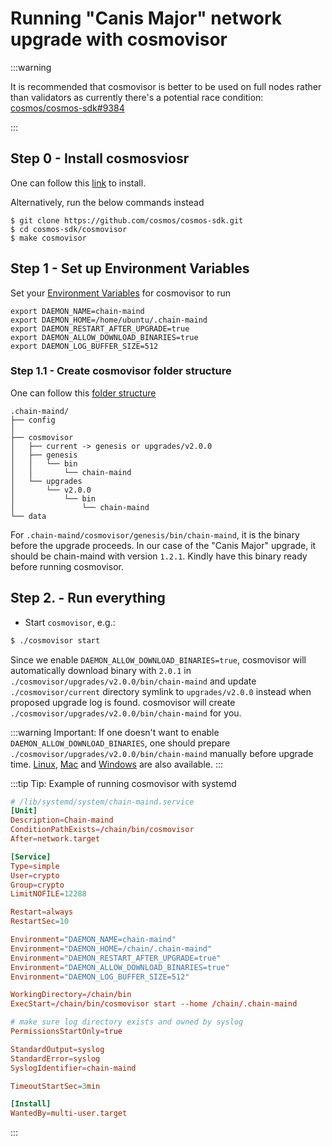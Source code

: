 # Running "Canis Major" network upgrade with cosmovisor

:::warning

It is recommended that cosmovisor is better to be used on full nodes rather than validators as currently there's a potential race condition: [cosmos/cosmos-sdk#9384](https://github.com/cosmos/cosmos-sdk/pull/9384)

:::

## Step 0 - Install cosmosviosr

One can follow this [link](https://docs.cosmos.network/master/run-node/cosmovisor.html#installation) to install.

Alternatively, run the below commands instead
```
$ git clone https://github.com/cosmos/cosmos-sdk.git
$ cd cosmos-sdk/cosmovisor
$ make cosmovisor
```

## Step 1 - Set up Environment Variables

Set your [Environment Variables](https://docs.cosmos.network/master/run-node/cosmovisor.html#command-line-arguments-and-environment-variables) for cosmovisor to run

```
export DAEMON_NAME=chain-maind
export DAEMON_HOME=/home/ubuntu/.chain-maind
export DAEMON_RESTART_AFTER_UPGRADE=true
export DAEMON_ALLOW_DOWNLOAD_BINARIES=true
export DAEMON_LOG_BUFFER_SIZE=512
```


### Step 1.1 - Create cosmovisor folder structure

One can follow this [folder structure](https://docs.cosmos.network/master/run-node/cosmovisor.html#data-folder-layout)
```
.chain-maind/
├── config
│ 
├── cosmovisor
│   ├── current -> genesis or upgrades/v2.0.0
│   ├── genesis
│   │   └── bin
│   │       └── chain-maind
│   └── upgrades
│       └── v2.0.0
│           └── bin
│               └── chain-maind
└── data
```

For `.chain-maind/cosmovisor/genesis/bin/chain-maind`, it is the binary before the upgrade proceeds. In our case of the "Canis Major" upgrade, it should be chain-maind with version `1.2.1`. Kindly have this binary ready before running cosmovisor.

## Step 2. - Run everything

- Start `cosmovisor`, e.g.:

```bash
$ ./cosmovisor start
```

Since we enable `DAEMON_ALLOW_DOWNLOAD_BINARIES=true`, cosmovisor will automatically download binary with `2.0.1` in `./cosmovisor/upgrades/v2.0.0/bin/chain-maind` and update `./cosmovisor/current` directory symlink to `upgrades/v2.0.0` instead when proposed upgrade log is found. cosmovisor will create `./cosmovisor/upgrades/v2.0.0/bin/chain-maind` for you.

:::warning Important:
If one doesn't want to enable `DAEMON_ALLOW_DOWNLOAD_BINARIES`, one should prepare `./cosmovisor/upgrades/v2.0.0/bin/chain-maind` manually before upgrade time.
[Linux](https://github.com/crypto-org-chain/chain-main/releases/download/v2.0.1/chain-main_2.0.1_Linux_x86_64.tar.gz), [Mac](https://github.com/crypto-org-chain/chain-main/releases/download/v2.0.1/chain-main_2.0.1_Darwin_x86_64.tar.gz) and [Windows](https://github.com/crypto-org-chain/chain-main/releases/download/v2.0.1/chain-main_2.0.1_Windows_x86_64.zip) are also available. 
:::

:::tip Tip:
Example of running cosmovisor with systemd
```toml
# /lib/systemd/system/chain-maind.service
[Unit]
Description=Chain-maind
ConditionPathExists=/chain/bin/cosmovisor
After=network.target

[Service]
Type=simple
User=crypto
Group=crypto
LimitNOFILE=12288

Restart=always
RestartSec=10

Environment="DAEMON_NAME=chain-maind"
Environment="DAEMON_HOME=/chain/.chain-maind"
Environment="DAEMON_RESTART_AFTER_UPGRADE=true"
Environment="DAEMON_ALLOW_DOWNLOAD_BINARIES=true"
Environment="DAEMON_LOG_BUFFER_SIZE=512"

WorkingDirectory=/chain/bin
ExecStart=/chain/bin/cosmovisor start --home /chain/.chain-maind

# make sure log directory exists and owned by syslog
PermissionsStartOnly=true

StandardOutput=syslog
StandardError=syslog
SyslogIdentifier=chain-maind

TimeoutStartSec=3min

[Install]
WantedBy=multi-user.target
```
:::

